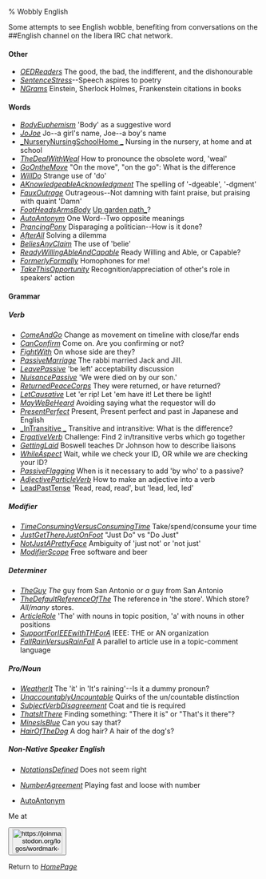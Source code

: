% Wobbly English

Some attempts to see English wobble, benefiting from conversations on the ##English channel on the libera IRC chat network.

#### Other

* [_OEDReaders_](OEDReaders.html) The good, the bad, the indifferent, and the dishonourable
* [_SentenceStress_](SentenceStress.html)--Speech aspires to poetry
* [_NGrams_](NGrams.html) Einstein, Sherlock Holmes, Frankenstein citations in books

#### Words

* [_BodyEuphemism_](BodyEuphemism.html) 'Body' as a suggestive word
* [_JoJoe_](JoJoe.html) Jo--a girl's name, Joe--a boy's name
* [_NurseryNursingSchoolHome _](NurseryNursingSchoolHome.html) Nursing in the nursery, at home and at school
* [_TheDealWithWeal_](TheDealWithWeal.html) How to pronounce the obsolete word, 'weal'
* [_GoOntheMove_](GoOntheMove.html) "On the move", "on the go": What is the difference
* [_WillDo_](WillDo.html) Strange use of 'do'
* [_AKnowledgeableAcknowledgment_](AKnowledgeableAcknowledgment.html) The spelling of '-dgeable', '-dgment'
* [_FauxOutrage_](FauxOutrage.html) Outrageous--Not damning with faint praise, but praising with quaint 'Damn'
* [_FootHeadsArmsBody_](FootHeadsArmsBody.html) [Up garden path_](https://en.wikipedia.org/wiki/Garden-path_sentence)?
* [_AutoAntonym_](AutoAntonym.html) One Word--Two opposite meanings
* [_PrancingPony_](PrancingPony.html) Disparaging a politician--How is it done?
* [_AfterAll_](AfterAll.html) Solving a dilemma
* [_BeliesAnyClaim_](BeliesAnyClaim.html) The use of 'belie'
* [_ReadyWillingAbleAndCapable_](ReadyWillingAbleAndCapable.html) Ready Willing and Able, or Capable?
* [_FormerlyFormally_](FormerlyFormally.html) Homophones for me!
* [_TakeThisOpportunity_](TakeThisOpportunity.html) Recognition/appreciation of other's role in speakers' action

#### Grammar

##### Verb

* [_ComeAndGo_](ComeAndGo.html) Change as movement on timeline with close/far ends
* [_CanConfirm_](CanConfirm.html) Come on. Are you confirming or not?
* [_FightWith_](FightWith.html) On whose side are they?
* [_PassiveMarriage_](PassiveMarriage.html) The rabbi married Jack and Jill.
* [_LeavePassive_](LeavePassive.html) 'be left' acceptability discussion
* [_NuisancePassive_](NuisancePassive.html) 'We were died on by our son.'
* [_ReturnedPeaceCorps_](ReturnedPeaceCorps.html) They were returned, or have returned?
* [_LetCausative_](LetCausative.html) Let 'er rip! Let 'em have it! Let there be light!
* [_MayWeBeHeard_](MayWeBeHeard.html) Avoiding saying what the requestor will do
* [_PresentPerfect_](PresentPerfect.html) Present, Present perfect and past in Japanese and English
* [_InTransitive _](InTransitive.html) Transitive and intransitive: What is the difference?
* [_ErgativeVerb_](ErgativeVerb.html) Challenge: Find 2 in/transitive verbs which go together
* [_GettingLaid_](GettingLaid.html) Boswell teaches Dr Johnson how to describe liaisons
* [_WhileAspect_](WhileAspect.html) Wait, while we check your ID, OR while we are checking your ID?
* [_PassiveFlagging_](PassiveFlagging.html) When is it necessary to add 'by who' to a passive?
* [_AdjectiveParticleVerb_](AdjectiveParticleVerb.html) How to make an adjective into a verb
* [LeadPastTense](LeadPastTense.html) 'Read, read, read', but 'lead, led, led'

##### Modifier

* [_TimeConsumingVersusConsumingTime_](TimeConsumingVersusConsumingTime.html) Take/spend/consume your time
* [_JustGetThereJustOnFoot_](JustGetThereJustOnFoot.html) "Just Do" vs "Do Just"
* [_NotJustAPrettyFace_](NotJustAPrettyFace.html) Ambiguity of 'just not' or 'not just'
* [_ModifierScope_](ModifierScope.html) Free software and beer

##### Determiner

* [_TheGuy_](TheGuy.html) *The* guy from San Antonio or *a* guy from San Antonio
* [_TheDefaultReferenceOfThe_](TheDefaultReferenceOfThe.html) The reference in 'the store'. Which store? *All/many* stores.
* [_ArticleRole_](ArticleRole.html) 'The' with nouns in topic position, 'a' with nouns in other positions
* [_SupportForIEEEwithTHEorA_](SupportForIEEEwithTHEorA.html) IEEE: THE or AN organization
* [_FallRainVersusRainFall_](FallRainVersusRainFall.html) A parallel to article use in a topic-comment language

##### Pro/Noun
* [_WeatherIt_](WeatherIt.html) The 'it' in 'It's raining'--Is it a dummy pronoun?
* [_UnaccountablyUncountable_](UnaccountablyUncountable.html) Quirks of the un/countable distinction 
* [_SubjectVerbDisagreement_](SubjectVerbDisagreement.html) Coat and tie is required
* [_ThatsItThere_](ThatsItThere.html) Finding something: "There it is" or "That's it there"?
* [_MinesIsBlue_](MinesIsBlue.html) Can you say that?
* [_HairOfTheDog_](HairOfTheDog.html) A dog hair? A hair of the dog's?

##### Non-Native Speaker English
* [_NotationsDefined_](NotationsDefined.html) Does not seem right

* [_NumberAgreement_](NumberAgreement.html) Playing fast and loose with number

* [AutoAntonym](AutoAntonym.html) 

Me at
<form action='https://mastodon.sdf.org/@drbean'>
<button type='submit' class='btn'>
<img src='./mastodon.svg'
alt='https://joinmastodon.org/logos/wordmark-black-text.svg'
style='width:100px;height:50px'/>
</button></form>

Return to [_HomePage_](HomePage.html)
